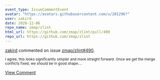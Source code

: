 ```yaml
---
event_type: IssueCommentEvent
avatar: "https://avatars.githubusercontent.com/u/201296?"
user: zakird
date: 2020-12-06
repo_name: zmap/zlint
html_url: https://github.com/zmap/zlint/pull/490
repo_url: https://github.com/zmap/zlint
---
```


<a href='https://github.com/zakird' target='_blank'>zakird</a> commented on issue <a href='https://github.com/zmap/zlint/pull/490' target='_blank'>zmap/zlint#490</a>.

<small>I agree, this looks significantly simpler and more straight forward. Once we get the merge conflicts fixed, we should be in good shape....</small>

<a href='https://github.com/zmap/zlint/pull/490' target='_blank'>View Comment</a>
